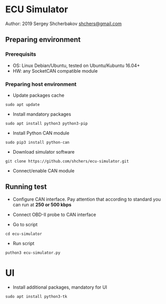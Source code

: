 # ECU Simulator

Author: 2019 Sergey Shcherbakov <shchers@gmail.com>

## Preparing environment

### Prerequisits

  * OS: Linux Debian/Ubuntu, tested on Ubuntu/Kubuntu 16.04+
  * HW: any SocketCAN compatible module

### Preparing host environment

  * Update packages cache
```
sudo apt update
```

  * Install mandatory packages
```
sudo apt install python3 python3-pip
```

  * Install Python CAN module
```
sudo pip3 install python-can
```

  * Download simulator software
```
git clone https://github.com/shchers/ecu-simulator.git
```

  * Connect/enable CAN module

## Running test

  * Configure CAN interface. Pay attention that according to standard you can run at __250 or 500 kbps__

  * Connect OBD-II probe to CAN interface

  * Go to script
```
cd ecu-simulator
```

  * Run script
```
puthon3 ecu-simulator.py
```

# UI

  * Install additional packages, mandatory for UI
```
sudo apt install python3-tk
```

